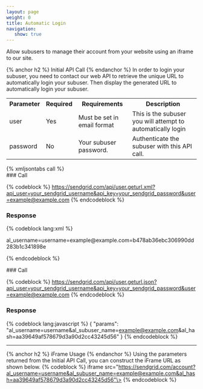 ```yaml
---
layout: page
weight: 0
title: Automatic Login
navigation:
   show: true
---
```


<div markdown="1">
Allow subusers to manage their account from your website using an iframe to our site.


{% anchor h2 %} Initial API Call {% endanchor %}
 In order to login your subuser, you need to contact our web API to retrieve the unique URL to automatically login your subuser. Then display the generated URL to automatically login your subuser.

<table markdown="1" class="table table-bordered table-striped">
<tbody markdown="1">
<tr markdown="1">
<th markdown="1">
Parameter

</th>
<th markdown="1">
Required

</th>
<th markdown="1">
Requirements

</th>
<th markdown="1">
Description

</th>
</tr>
<tr markdown="1">
<td markdown="1">
user

</td>
<td markdown="1">
Yes

</td>
<td markdown="1">
Must be set in email format

</td>
<td markdown="1">
This is the subuser you will attempt to automatically login

</td>
</tr>
<tr markdown="1">
<td markdown="1">
password

</td>
<td markdown="1">
No

</td>
<td markdown="1">
Your subuser password.

</td>
<td markdown="1">
Authenticate the subuser with this API call.

</td>
</tr>
</tbody>
</table>
{% xmljsontabs call %}

<div markdown="1" class="tab-content">
<div markdown="1" class="tab-pane" id="call-xml">
### Call

{% codeblock %} https://sendgrid.com/api/user.geturl.xml?api_user=your_sendgrid_username&api_key=your_sendgrid_password&user=example@example.com {% endcodeblock %}

### Response


{% codeblock lang:xml %}
<?xml version="1.0" encoding="ISO-8859-1"?>

<params>
   <params>al_username=username=example@example.com=b478ab36ebc306990dd283b1c341898e</params>
</params>

{% endcodeblock %}


</div>
<div markdown="1" class="tab-pane active" id="call-json">
### Call

{% codeblock %} https://sendgrid.com/api/user.geturl.json?api_user=your_sendgrid_username&api_key=your_sendgrid_password&user=example@example.com {% endcodeblock %}

### Response


{% codeblock lang:javascript %}
{
  "params": "al_username=username&al_subuser_name=example@example.com&al_hash=aa39649af578679d3a90d2cc43245d56"
}
{% endcodeblock %}


</div>
</div>

* * * * *


{% anchor h2 %} iFrame Usage {% endanchor %}
 Using the parameters returned from the Initial API Call, you can construct the iFrame URL as shown below. {% codeblock %} iframe src="https://sendgrid.com/account?al_username=username&al_subuser_name=example@example.com&al_hash=aa39649af578679d3a90d2cc43245d56"\></iframe> {% endcodeblock %}

</div>

